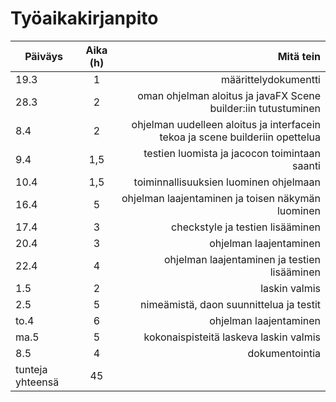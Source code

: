 # Työaikakirjanpito


| Päiväys       | Aika (h)      | Mitä tein |
| ------------- |:-------------:| -----------------------------:|
| 19.3          | 1             |määrittelydokumentti           
| 28.3          | 2             |oman ohjelman aloitus ja javaFX Scene builder:iin tutustuminen          
| 8.4          | 2             |ohjelman uudelleen aloitus ja interfacein tekoa ja scene builderiin opettelua           
| 9.4          | 1,5             |testien luomista ja jacocon toimintaan saanti           |
| 10.4          | 1,5             |toiminnallisuuksien luominen ohjelmaan            |
| 16.4          | 5            |ohjelman laajentaminen ja toisen näkymän luominen           |
| 17.4          | 3            |checkstyle ja testien lisääminen            |
| 20.4          | 3           |ohjelman laajentaminen          |
| 22.4          | 4            |ohjelman laajentaminen ja testien lisääminen            |
| 1.5          | 2           |laskin valmis          |
| 2.5          | 5            |nimeämistä, daon suunnittelua ja testit             |
| to.4          |  6          |ohjelman laajentaminen            |
| ma.5          | 5           |kokonaispisteitä laskeva laskin valmis          |
| 8.5          | 4            |dokumentointia             |
| tunteja yhteensä | 45             |           |
